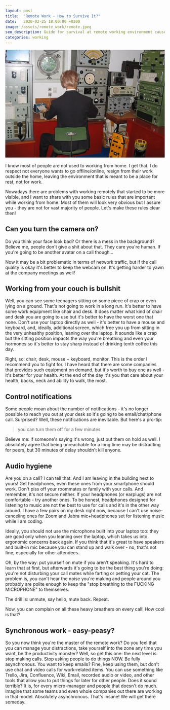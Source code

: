 ```yaml
---
layout: post
title:  "Remote Work - How to Survive It?"
date:   2020-02-25 18:00:00 +0200
image: /assets/remote_work/remote.jpeg
seo_description: Guide for survival at remote working environment caused by coronavirus lockdown
categories: working
---
```


![Person woring with radio](/assets/remote_work/remote.jpeg)

I know most of people are not used to working from home. I get that. I do respect not everyone wants to go offline/online, resign from their work outside the home, leaving the environment that is meant to be a place for rest, not for work.

Nowadays there are problems with working remotely that started to be more visible, and I want to share with you some basic rules that are important while working from home. Most of them will look very obvious but I assure you - they are not for vast majority of people. Let's make these rules clear then!

<!-- more -->

## Can you turn the camera on?

Do you think your face look bad? Or there is a mess in the background? Believe me, people don't give a shit about that. They care you're human. If you're going to be another avatar on a call though...

Now it may be a bit problematic in terms of network traffic, but if the call quality is okay it's better to keep the webcam on. It's getting harder to yawn at the company meetings as well!

## Working from your couch is bullshit

Well, you can see some teenagers sitting on some piece of crap or even lying on a ground. That's not going to work in a long run. It's better to have some work equipment like chair and desk. It does matter what kind of chair and desk you are going to use but it's better to have the worst one that none. Don't use your laptop directly as well - it's better to have a mouse and keyboard, and, ideally, additional screen, which free you up from sitting in the very unhealthy position, leaning over the laptop. It sounds like a crap but the sitting position impacts the way you're breathing and even your hormones so it's better to stay sharp instead of drinking tenth coffee this day.

Right, so: chair, desk, mouse + keyboard, monitor. This is the order I recommend you to fight for. I have heard that there are some companies that provides such equipment on demand, but it's worth to buy one as well - it's better for your health. At the end of the day it's you that care about your health, backs, neck and ability to walk, the most.

## Control notifications

Some people moan about the number of notifications - it's no longer possible to reach you out at your desk so it's going to be email/chat/phone call. Surprised? Well, these notifications are inevitable. But here's a pro-tip:

> you can turn them off for a few minutes

Believe me: if someone's saying it's wrong, just put them on hold as well. I absolutely agree that being unreachable for a long time may be distracting for peers, but 30 minutes of delay shouldn't kill anyone.

## Audio hygiene

Are you on a call? I can tell that. And I am leaving in the building next to yours! Get headphones, even these ones from your smartphone should work. Don't piss off your roommates or family with your calls. And remember, it's not secure neither. If your headphones (or earplugs) are not comfortable - try another ones. To be honest, headphones designed for listening to music are not the best to use for calls and it's in the other way around. I have a few pairs on my desk right now, because I can't use noise-canceling ones for Zoom and Jabra mic+headphones set for listening music while I am coding.

Ideally, you should not use the microphone built into your laptop too: they are good only when you leaning over the laptop, which takes us into ergonomic concerns back again. If you think that it's great to have speakers and built-in mic because you can stand up and walk over - no, that's not fine, especially for other attendees.

Oh, by the way: put yourself on mute if you aren't speaking. It's hard to learn that at first, but afterwards it's going to be the best thing you're doing: you're not disturbing your call mates while farting or petting your cat. The problem is, you can't hear the noise you're making and people around you probably are polite enough to keep the "stop breathing to the FUCKING MICROPHONE" to themselves.

The drill is: unmute, say hello, mute back. Repeat.

Now, you can complain on all these heavy breathers on every call! How cool is that?

## Synchronous work - easy-peasy?

So you now think you're the master of the remote work? Do you feel that you can manage your distractions, take yourself into the zone any time you want, be the productivity monster? Well, so get this one: the next level is: stop making calls. Stop asking people to do things NOW. Be fully asynchronous. You want to keep emails? Fine, keep using them, but don't use chat and video calls for work-related items. You can use something like Trello, Jira, Confluence, Wiki, Email, recorded audio or video, and other tools that allow you to put things for later for other people. Does it sound terrible? It is, for every micro-manager and people that doesn't do much. Imagine that some teams and even whole companies out there are working in that model. Absolutely asynchronous. That's insane! We will get there someday.
